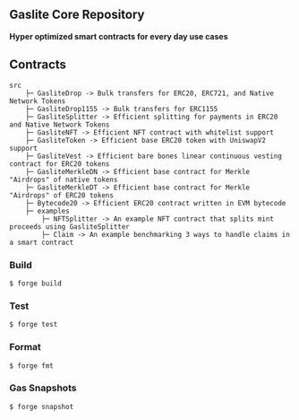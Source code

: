 ## Gaslite Core Repository

**Hyper optimized smart contracts for every day use cases**


## Contracts
```
src
    ├─ GasliteDrop -> Bulk transfers for ERC20, ERC721, and Native Network Tokens
    ├─ GasliteDrop1155 -> Bulk transfers for ERC1155
    ├─ GasliteSplitter -> Efficient splitting for payments in ERC20 and Native Network Tokens
    ├─ GasliteNFT -> Efficient NFT contract with whitelist support
    ├─ GasliteToken -> Efficient base ERC20 token with UniswapV2 support
    ├─ GasliteVest -> Efficient bare bones linear continuous vesting contract for ERC20 tokens
    ├─ GasliteMerkleDN -> Efficient base contract for Merkle "Airdrops" of native tokens
    ├─ GasliteMerkleDT -> Efficient base contract for Merkle "Airdrops" of ERC20 tokens
    ├─ Bytecode20 -> Efficient ERC20 contract written in EVM bytecode
    ├─ examples
        ├─ NFTSplitter -> An example NFT contract that splits mint proceeds using GasliteSplitter
        ├─ Claim -> An example benchmarking 3 ways to handle claims in a smart contract
```

### Build

```shell
$ forge build
```

### Test

```shell
$ forge test
```

### Format

```shell
$ forge fmt
```

### Gas Snapshots

```shell
$ forge snapshot
```
